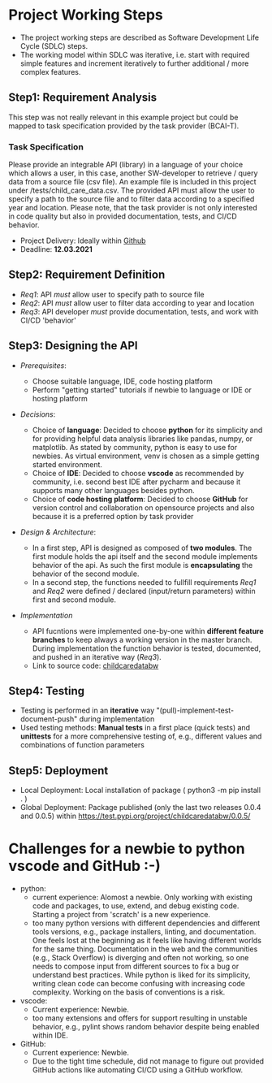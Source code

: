 # Project Working Steps
- The project working steps are described as Software Development Life Cycle (SDLC) steps.
- The working model within SDLC was iterative, i.e. start with required simple features and increment iteratively to further additional / more  complex features.

## Step1: Requirement Analysis
This step was not really relevant in this example project but could be mapped to task specification provided by the task provider (BCAI-T). 

### Task Specification
Please provide an integrable API (library) in a language of your choice which allows a user, in this case, another SW-developer to retrieve / query data from a source file (csv file). An example file is included in this project under /tests/child_care_data.csv. The provided API must allow the user to specify a path to the source file and to filter data according to a specified year and location. Please note, that the task provider is not only interested in code quality but also in provided documentation, tests, and CI/CD behavior. 

- Project Delivery: Ideally within [Github](https://github.com/)
- Deadline: **12.03.2021**

## Step2: Requirement Definition
- *Req1*: API *must* allow user to specify path to source file
- *Req2*: API *must* allow user to filter data according to year and location
- *Req3*: API developer *must* provide documentation, tests, and work with CI/CD 'behavior'

## Step3: Designing the API
- *Prerequisites*: 
    - Choose suitable language, IDE, code hosting platform
    - Perform "getting started" tutorials if newbie to language or IDE or hosting platform 

- *Decisions*:
    - Choice of **language**: Decided to choose **python** for its simplicity and for providing helpful data analysis libraries like pandas, numpy, or matplotlib. As stated by community, python is easy to use for newbies. As virtual environment, venv is chosen as a simple getting started environment. 
    - Choice of **IDE**: Decided to choose **vscode** as recommended by community, i.e. second best IDE after pycharm and because it supports many other languages besides python.
    - Choice of **code hosting platform**: Decided to choose **GitHub** for version control and collaboration on opensource projects and also because it is a preferred option by task provider

- *Design & Architecture*:
    - In a first step, API is designed as composed of **two modules**. The first module holds the api itself and the second module implements behavior of the api. As such the first module is **encapsulating** the behavior of the second module. 
    - In a second step, the functions needed to fullfill requirements *Req1* and *Req2* were defined / declared (input/return parameters) within first and second module.

- *Implementation*
    - API fucntions were implemented one-by-one within **different feature branches** to keep always a working version in the master branch. During implementation the function behavior is tested, documented, and pushed in an iterative way (*Req3*). 
    - Link to source code: [childcaredatabw](https://github.com/hboukricha/Child_Care_Data)

## Step4: Testing
- Testing is performed in an **iterative** way "(pull)-implement-test-document-push" during implementation
- Used testing methods: **Manual tests** in a first place (quick tests) and **unittests** for a more comprehensive testing of, e.g., different values and combinations of function parameters  

## Step5: Deployment
- Local Deployment: Local installation of package ( python3 -m pip install . )
- Global Deployment: Package published (only the last two releases 0.0.4 and 0.0.5) within https://test.pypi.org/project/childcaredatabw/0.0.5/

# Challenges for a newbie to python vscode and GitHub :-)
- python: 
    - current experience: Alomost a newbie. Only working with existing code and packages, to use, extend, and debug existing code. Starting a project from 'scratch' is a new experience.
    - too many python versions with different dependencies and different tools versions, e.g., package installers, linting, and documentation. One feels lost at the beginning as it feels like having different worlds for the same thing. Documentation in the web and the communities (e.g., Stack Overflow) is diverging and often not working, so one needs to compose input from different sources to fix a bug or understand best practices. While python is liked for its simplicity, writing clean code can become confusing with increasing code complexity. Working on the basis of conventions is a risk. 
- vscode: 
    - Current experience: Newbie.
    - too many extensions and offers for support resulting in unstable behavior, e.g., pylint shows random behavior despite being enabled within IDE. 
- GitHub:
    - Current experience: Newbie.
    - Due to the tight time schedule, did not manage to figure out provided GitHub actions like automating CI/CD using a GitHub workflow.